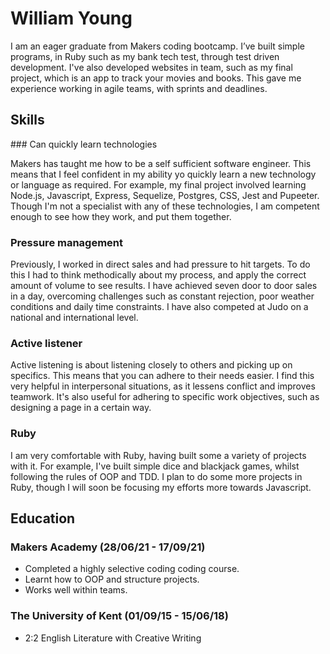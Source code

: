 
# **William Young**

I am an eager graduate from Makers coding bootcamp. I’ve built simple programs, in Ruby such as my bank tech test, through test driven development. I've also developed websites in team, such as my final project, which is an app to track your movies and books. This gave me experience working in agile teams, with sprints and deadlines.

## Skills

### Can quickly learn technologies

Makers has taught me how to be a self sufficient software engineer. This means that I feel confident in my ability yo quickly learn a new technology or language as required. For example, my final project involved learning Node.js, Javascript, Express, Sequelize, Postgres, CSS, Jest and Pupeeter. Though I'm not a specialist with any of these technologies, I am competent enough to see how they work, and put them together. 

### Pressure management

Previously, I worked in direct sales and had pressure to hit targets. To do this I had to think methodically about my process, and apply the correct amount of volume to see results. I have achieved seven door to door sales in a day, overcoming challenges such as constant rejection, poor weather conditions and daily time constraints. I have also competed at Judo on a national and international level.  

### Active listener

Active listening is about listening closely to others and picking up on specifics. This means that you can adhere to their needs easier. I find this very helpful in interpersonal situations, as it lessens conflict and improves teamwork. It's also useful for adhering to specific work objectives, such as designing a page in a certain way. 

### Ruby

I am very comfortable with Ruby, having built some a variety of projects with it. For example, I've built simple dice and blackjack games, whilst following the rules of OOP and TDD. I plan to do some more projects in Ruby, though I will soon be focusing my efforts more towards Javascript.

## Education

### Makers Academy (28/06/21 - 17/09/21)

* Completed a highly selective coding coding course.
* Learnt how to OOP and structure projects.
* Works well within teams.


### The University of Kent (01/09/15 - 15/06/18)

* 2:2 English Literature with Creative Writing
